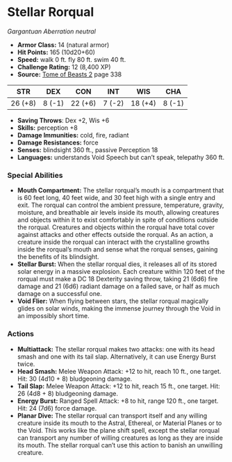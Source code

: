 # Stellar Rorqual

*Gargantuan* *Aberration* *neutral*

- **Armor Class:** 14 (natural armor)
- **Hit Points:** 165 (10d20+60)
- **Speed:** walk 0 ft. fly 80 ft. swim 40 ft.
- **Challenge Rating:** 12 (8,400 XP)
- **Source:** [Tome of Beasts 2](https://koboldpress.com/kpstore/product/tome-of-beasts-2-for-5th-edition) page 338

| STR | DEX | CON | INT | WIS | CHA |
| --- | --- | --- | --- | --- | --- |
| 26 (+8) | 8 (-1) | 22 (+6) | 7 (-2) | 18 (+4) | 8 (-1) |

- **Saving Throws**: Dex +2, Wis +6
- **Skills:** perception +8
- **Damage Immunities:** cold, fire, radiant
- **Damage Resistances:** force
- **Senses:** blindsight 360 ft., passive Perception 18
- **Languages:** understands Void Speech but can’t speak, telepathy 360 ft.
### Special Abilities
- **Mouth Compartment:** The stellar rorqual’s mouth is a compartment that is 60 feet long, 40 feet wide, and 30 feet high with a single entry and exit. The rorqual can control the ambient pressure, temperature, gravity, moisture, and breathable air levels inside its mouth, allowing creatures and objects within it to exist comfortably in spite of conditions outside the rorqual. Creatures and objects within the rorqual have total cover against attacks and other effects outside the rorqual. As an action, a creature inside the rorqual can interact with the crystalline growths inside the rorqual’s mouth and sense what the rorqual senses, gaining the benefits of its blindsight.
- **Stellar Burst:** When the stellar rorqual dies, it releases all of its stored solar energy in a massive explosion. Each creature within 120 feet of the rorqual must make a DC 18 Dexterity saving throw, taking 21 (6d6) fire damage and 21 (6d6) radiant damage on a failed save, or half as much damage on a successful one.
- **Void Flier:** When flying between stars, the stellar rorqual magically glides on solar winds, making the immense journey through the Void in an impossibly short time.
### Actions
- **Multiattack:** The stellar rorqual makes two attacks: one with its head smash and one with its tail slap. Alternatively, it can use Energy Burst twice.
- **Head Smash:** Melee Weapon Attack: +12 to hit, reach 10 ft., one target. Hit: 30 (4d10 + 8) bludgeoning damage.
- **Tail Slap:** Melee Weapon Attack: +12 to hit, reach 15 ft., one target. Hit: 26 (4d8 + 8) bludgeoning damage.
- **Energy Burst:** Ranged Spell Attack: +8 to hit, range 120 ft., one target. Hit: 24 (7d6) force damage.
- **Planar Dive:** The stellar rorqual can transport itself and any willing creature inside its mouth to the Astral, Ethereal, or Material Planes or to the Void. This works like the plane shift spell, except the stellar rorqual can transport any number of willing creatures as long as they are inside its mouth. The stellar rorqual can’t use this action to banish an unwilling creature.


